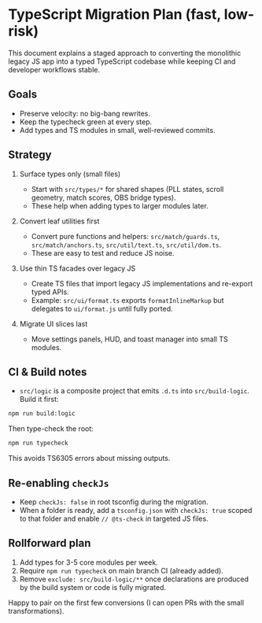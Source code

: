 # TypeScript Migration Plan (fast, low-risk)

This document explains a staged approach to converting the monolithic legacy JS app into a typed TypeScript codebase while keeping CI and developer workflows stable.

## Goals

- Preserve velocity: no big-bang rewrites.
- Keep the typecheck green at every step.
- Add types and TS modules in small, well-reviewed commits.

## Strategy

1. Surface types only (small files)
   - Start with `src/types/*` for shared shapes (PLL states, scroll geometry, match scores, OBS bridge types).
   - These help when adding types to larger modules later.

2. Convert leaf utilities first
   - Convert pure functions and helpers: `src/match/guards.ts`, `src/match/anchors.ts`, `src/util/text.ts`, `src/util/dom.ts`.
   - These are easy to test and reduce JS noise.

3. Use thin TS facades over legacy JS
   - Create TS files that import legacy JS implementations and re-export typed APIs.
   - Example: `src/ui/format.ts` exports `formatInlineMarkup` but delegates to `ui/format.js` until fully ported.

4. Migrate UI slices last
   - Move settings panels, HUD, and toast manager into small TS modules.

## CI & Build notes
- `src/logic` is a composite project that emits `.d.ts` into `src/build-logic`. Build it first:

```bash
npm run build:logic
```

Then type-check the root:

```bash
npm run typecheck
```

This avoids TS6305 errors about missing outputs.

## Re-enabling `checkJs`
- Keep `checkJs: false` in root tsconfig during the migration.
- When a folder is ready, add a `tsconfig.json` with `checkJs: true` scoped to that folder and enable `// @ts-check` in targeted JS files.

## Rollforward plan
1. Add types for 3-5 core modules per week.
2. Require `npm run typecheck` on main branch CI (already added).
3. Remove `exclude: src/build-logic/**` once declarations are produced by the build system or code is fully migrated.

Happy to pair on the first few conversions (I can open PRs with the small transformations).